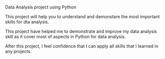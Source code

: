 Data Analysis project using Python

This project will help you to understand and demonstare the most important skills for dta analysis.

This project have helped me to demonstrate and improve my data analysis skill as it cover most of aspects in Python for data analysis.

After this project, I feel confidence that I can apply all skills that I learned in any projects.


